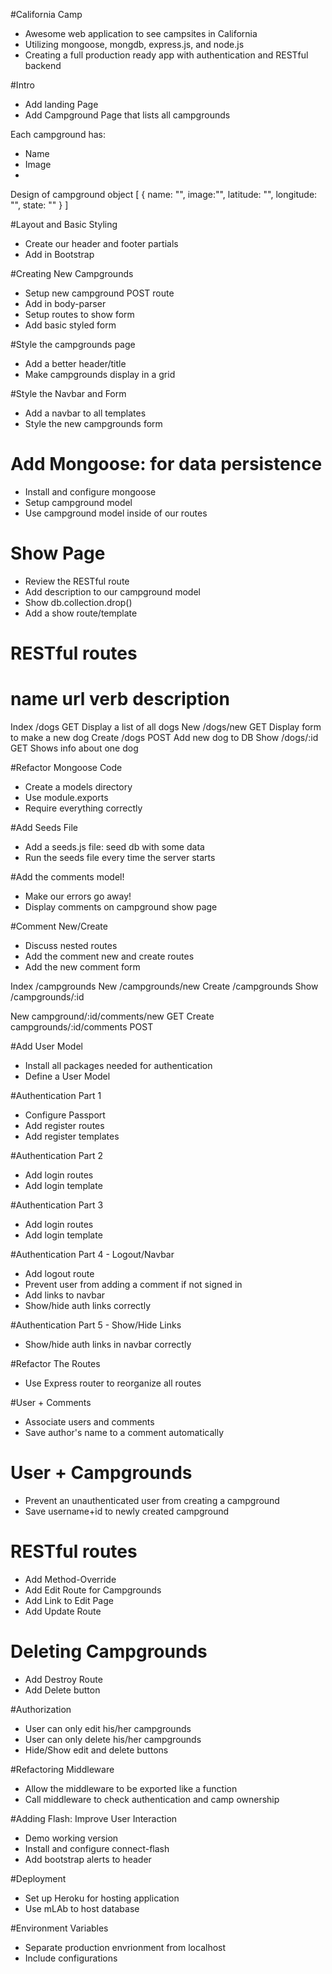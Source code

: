 #California Camp
* Awesome web application to see campsites in California
* Utilizing mongoose, mongdb, express.js, and node.js 
* Creating a full production ready app with authentication and RESTful backend 

#Intro 
* Add landing Page 
* Add Campground Page that lists all campgrounds 

Each campground has:
* Name 
* Image
* 
Design of campground object
[
    {
        name: "",
        image:"",
        latitude: "",
        longitude: "",
        state: ""
    } 
]

#Layout and Basic Styling 
* Create our header and footer partials 
* Add in Bootstrap 

#Creating New Campgrounds
* Setup new campground POST route
* Add in body-parser 
* Setup routes to show form 
* Add basic styled form 


#Style the campgrounds page 
* Add a better header/title
* Make campgrounds display in a grid 

#Style the Navbar and Form
* Add a navbar to all templates 
* Style the new campgrounds form

# Add Mongoose: for data persistence 
* Install and configure mongoose 
* Setup campground model 
* Use campground model inside of our routes

# Show Page 
* Review the RESTful route 
* Add description to our campground model 
* Show db.collection.drop()
* Add a show route/template 

# RESTful routes 

name    url         verb        description
=================================================================
Index   /dogs         GET        Display a list of all dogs 
New     /dogs/new     GET        Display form to make a new dog
Create  /dogs         POST       Add new dog to DB 
Show    /dogs/:id     GET        Shows info about one dog


#Refactor Mongoose Code 
* Create a models directory 
* Use module.exports
* Require everything correctly

#Add Seeds File 
* Add a seeds.js file: seed db with some data 
* Run the seeds file every time the server starts

#Add the comments model! 
* Make our errors go away! 
* Display comments on campground show page

#Comment New/Create
* Discuss nested routes 
* Add the comment new and create routes 
* Add the new comment form


Index   /campgrounds
New     /campgrounds/new
Create  /campgrounds
Show    /campgrounds/:id

New     campground/:id/comments/new    GET
Create  campgrounds/:id/comments       POST

#Add User Model
* Install all packages needed for authentication
* Define a User Model

#Authentication Part 1
* Configure Passport 
* Add register routes 
* Add register templates 


#Authentication Part 2
* Add login routes
* Add login template

#Authentication Part 3
* Add login routes
* Add login template

#Authentication Part 4 - Logout/Navbar 
* Add logout route
* Prevent user from adding a comment if not signed in 
* Add links to navbar
* Show/hide auth links correctly

#Authentication Part 5 - Show/Hide Links
* Show/hide auth links in navbar correctly

#Refactor The Routes 
* Use Express router to reorganize all routes 

#User + Comments 
* Associate users and comments
* Save author's name to a comment automatically 

# User + Campgrounds
* Prevent an unauthenticated user from creating a campground
* Save username+id to newly created campground

# RESTful routes 
* Add Method-Override
* Add Edit Route for Campgrounds
* Add Link to Edit Page
* Add Update Route 

# Deleting Campgrounds
* Add Destroy Route 
* Add Delete button

#Authorization 
* User can only edit his/her campgrounds
* User can only delete his/her campgrounds
* Hide/Show edit and delete buttons 

#Refactoring Middleware 
* Allow the middleware to be exported like a function
* Call middleware to check authentication and camp ownership

#Adding Flash: Improve User Interaction 
* Demo working version 
* Install and configure connect-flash
* Add bootstrap alerts to header 

#Deployment 
* Set up Heroku for hosting application 
* Use mLAb to host database

#Environment Variables 
* Separate production envrionment from localhost 
* Include configurations 
